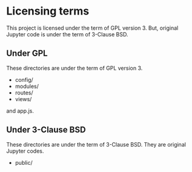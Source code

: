# Licensing terms

This project is licensed under the term of GPL version 3.
But, original Jupyter code is under the term of 3-Clause BSD.

## Under GPL

These directories are under the term of GPL version 3.

* config/
* modules/
* routes/
* views/

and app.js.

## Under 3-Clause BSD

These directories are under the term of 3-Clause BSD.
They are original Jupyter codes.

* public/
